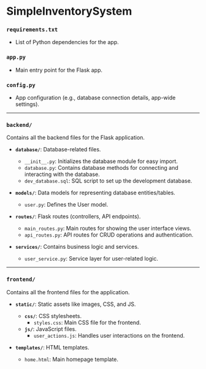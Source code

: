 # SimpleInventorySystem

### `requirements.txt`
- List of Python dependencies for the app.

### `app.py`
- Main entry point for the Flask app.

### `config.py`
- App configuration (e.g., database connection details, app-wide settings).

---

### `backend/`
Contains all the backend files for the Flask application.

- **`database/`**: Database-related files.
  - `__init__.py`: Initializes the database module for easy import.
  - `database.py`: Contains database methods for connecting and interacting with the database.
  - `dev_database.sql`: SQL script to set up the development database.

- **`models/`**: Data models for representing database entities/tables.
  - `user.py`: Defines the User model.

- **`routes/`**: Flask routes (controllers, API endpoints).
  - `main_routes.py`: Main routes for showing the user interface views.
  - `api_routes.py`: API routes for CRUD operations and authentication.

- **`services/`**: Contains business logic and services.
  - `user_service.py`: Service layer for user-related logic.

---

### `frontend/`
Contains all the frontend files for the application.

- **`static/`**: Static assets like images, CSS, and JS.
  - **`css/`**: CSS stylesheets.
    - `styles.css`: Main CSS file for the frontend.
  - **`js/`**: JavaScript files.
    - `user_actions.js`: Handles user interactions on the frontend.

- **`templates/`**: HTML templates.
  - `home.html`: Main homepage template.
